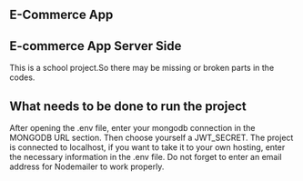 ## E-Commerce App

## E-commerce App Server Side

This is a school project.So there may be missing or broken parts in the codes.

## What needs to be done to run the project
After opening the .env file, enter your mongodb connection in the MONGODB URL section.
Then choose yourself a JWT_SECRET.
The project is connected to localhost, if you want to take it to your own hosting, enter the necessary information in the .env file.
Do not forget to enter an email address for Nodemailer to work properly.
